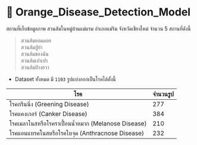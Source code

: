 # :orange: Orange_Disease_Detection_Model
สถานที่เก็บข้อมูลภาพ สวนส้มในหมู่บ้านแม่แรม อำเภอแม่ริม จังหวัดเชียงใหม่ จำนวน 5 สถานที่ดังนี้ 

> สวนส้มยอดดอย \
> สวนส้มปู่ย่า  \
> สวนส้มของฉัน  \
> สวนส้มเปาเปา  \
> สวนส้มป้างฮวา  

-  Dataset ทั้งหมด มี `1103` รูปแบ่งออกเป็นโรคได้ตั้งนี้

โรค | จำนวนรูป
------------ | -------------
โรคกรีนนิ่ง (Greening Disease)                      | 277      
โรคแคงเกอร์ (Canker Disease)                      | 384      
โรคเมลาโนสหรือโรคราเปื้อนน้ำหมาก (Melanose Disease)  | 210      
โรคแอนแทรคโนสหรือโรคใบจุด (Anthracnose Disease)   | 232       
  
